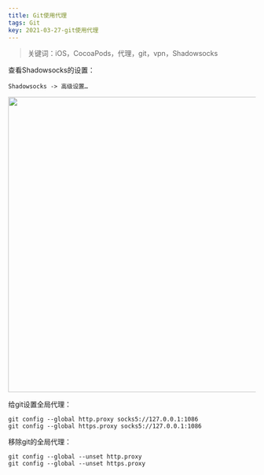 ```yaml
---
title: Git使用代理
tags: Git
key: 2021-03-27-git使用代理
---
```

> 关键词：iOS，CocoaPods，代理，git，vpn，Shadowsocks

查看Shadowsocks的设置：

```
Shadowsocks -> 高级设置… 
```

<img src="https://image.oldboard.tech/blog/02323F35-0822-4E3A-94FB-0051A19EA39F.png" width="600">

给git设置全局代理：

```
git config --global http.proxy socks5://127.0.0.1:1086
git config --global https.proxy socks5://127.0.0.1:1086
```

移除git的全局代理：

```
git config --global --unset http.proxy
git config --global --unset https.proxy
```



